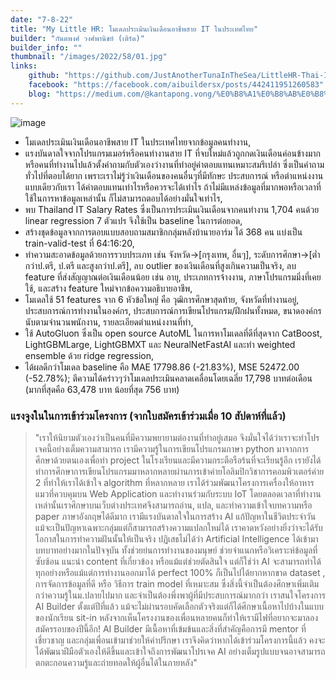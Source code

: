 ```yaml
---
date: "7-8-22"
title: "My Little HR: โมเดลประเมินเงินเดือนอาชีพสาย IT ในประเทศไทย"
builder: "กันตพงศ์ วงศ์พานิชย์ (เติร์ด)"
builder_info: ""
thumbnail: "/images/2022/58/01.jpg"
links:
    github: "https://github.com/JustAnotherTunaInTheSea/LittleHR-Thai-IT-Salary-Estimator"
    facebook: "https://facebook.com/aibuildersx/posts/442411951260583"
    blog: "https://medium.com/@kantapong.vong/%E0%B8%A1%E0%B8%AB%E0%B8%B2%E0%B8%81%E0%B8%B2%E0%B8%9E%E0%B8%A2%E0%B9%8C%E0%B9%82%E0%B8%A1%E0%B9%80%E0%B8%94%E0%B8%A5%E0%B8%9B%E0%B8%A3%E0%B8%B0%E0%B9%80%E0%B8%A1%E0%B8%B4%E0%B8%99%E0%B9%80%E0%B8%87%E0%B8%B4%E0%B8%99%E0%B9%80%E0%B8%94%E0%B8%B7%E0%B8%AD%E0%B8%99%E0%B8%AD%E0%B8%B2%E0%B8%8A%E0%B8%B5%E0%B8%9E%E0%B8%AA%E0%B8%B2%E0%B8%A2-it-%E0%B9%83%E0%B8%99%E0%B8%9B%E0%B8%A3%E0%B8%B0%E0%B9%80%E0%B8%97%E0%B8%A8%E0%B9%84%E0%B8%97%E0%B8%A2-c2743d96d164"
---
```


![image](/images/2022/58/01.jpg)

- โมเดลประเมินเงินเดือนอาชีพสาย IT ในประเทศไทยจากข้อมูลคนทำงาน,
- แรงบันดาลใจจากโปรแกรมเมอร์หรือคนทำงานสาย IT ที่จบใหม่แล้วถูกกดเงินเดือนค่อนข้างมาก หรือคนที่ทำงานไปแล้วตั้งคำถามกับตัวเองว่างานที่ทำอยู่ค่าตอบแทนเหมาะสมรึเปล่า ซึ่งเป็นคำถามทั่วไปที่ตอบได้ยาก เพราะเราไม่รู้ว่าเงินเดือนของคนอื่นๆที่มีทักษะ ประสบการณ์ หรือตำแหน่งงานแบบเดียวกับเรา ได้ค่าตอบแทนเท่าไรหรือควรจะได้เท่าไร ถ้าไม่มีแหล่งข้อมูลที่มากพอหรือเวลาที่ใช้ในการหาข้อมูลเหล่านั้น ก็ไม่สามารถตอบได้อย่างมั่นใจเท่าไร,
- พบ Thailand IT Salary Rates ซึ่งเป็นการประเมินเงินเดือนจากคนทำงาน 1,704 คนด้วย linear regression 7 ตัวแปร จึงใช้เป็น baseline ในการต่อยอด,
- สร้างชุดข้อมูลจากการตอบแบบสอบถามสมาชิกกลุ่มหลังบ้านายอาร์ม ได้ 368 คน แบ่งเป็น train-valid-test ที่ 64:16:20,
- ทำความสะอาดข้อมูลด้วยการรวบประเภท เช่น จังหวัด->[กรุงเทพ, อื่นๆ], ระดับการศึกษา->[ต่ำกว่าป.ตรี, ป.ตรี และสูงกว่าป.ตรี], ลบ outlier ของเงินเดือนที่สูงเกินความเป็นจริง, ลบ feature ที่ส่งสัญญาณต่อเงินเดือนน้อย เช่น อายุ, ประเภทการจ้างงาน, ภาษาโปรแกรมมิ่งที่เคยใช้, และสร้าง feature ใหม่จากข้อความอธิบายอาชีพ,
- โมเดลใช้ 51 features จาก 6 หัวข้อใหญ่ คือ วุฒิการศึกษาสุดท้าย, จังหวัดที่ทำงานอยู่, ประสบการณ์การทำงานในองค์กร, ประสบการณ์การเขียนโปรแกรม/ฝึกฝนทั้งหมด, ขนาดองค์กรนับตามจำนวนพนักงาน, รายละเอียดตำแหน่งงานที่ทำ,
- ใช้ AutoGluon ซึ่งเป็น open source AutoML ในการหาโมเดลที่ดีที่สุดจาก CatBoost, LightGBMLarge, LightGBMXT และ NeuralNetFastAI และทำ weighted ensemble ด้วย ridge regression,
- ได้ผลดีกว่าโมเดล baseline คือ MAE 17798.86 (-21.83%), MSE 52472.00 (-52.78%); ตีความได้คร่าวๆว่าโมเดลประเมินคลาดเคลื่อนโดยเฉลี่ย 17,798 บาทต่อเดือน (มากที่สุดคือ 63,478 บาท น้อยที่สุด 756 บาท)

### แรงจูงในในการเข้าร่วมโครงการ (จากใบสมัครเข้าร่วมเมื่อ 10 สัปดาห์ที่แล้ว)

> "เราให้นิยามตัวเองว่าเป็นคนที่มีความพยายามต่องานที่ทำอยู่เสมอ จึงมั่นใจได้ว่าเราจะทำโปรเจคนี้อย่างเต็มความสามารถ เรามีความรู้ในการเขียนโปรแกรมภาษา python มาจากการศึกษาด้วยตนเองเพื่อทำ project ในโรงเรียนและมีความกระตือรือร้นที่จะเรียนรู้อีก เรายังได้ทำการศึกษาการเขียนโปรแกรมมาหลากหลายผ่านการเข้าค่ายโอลิมปิกวิชาการคอมพิวเตอร์ค่าย 2 ที่ทำให้เราได้เข้าใจ algorithm ที่หลากหลาย เราได้ร่วมพัฒนาโครงการเครื่องให้อาหารแมวที่ควบคุมบน Web Application และทำงานร่วมกับระบบ IoT โดยตลอดเวลาที่ทำงานเหล่านั้นเราศึกษาบนเว็บต่างประเทศจึงสามารถอ่าน, แปล, และทำความเข้าใจบทความหรือ paper ภาษาอังกฤษได้ดีมาก เรามีแรงบันดาลใจในการสร้าง AI แก้ปัญหาในชีวิตประจำวัน แม้จะเป็นปัญหาเฉพาะกลุ่มแต่ก็สามารถสร้างความแปลกใหม่ได้ เราคาดหวังอย่างยิ่งว่าจะได้รับโอกาสในการทำความฝันนั้นให้เป็นจริง  ปฏิเสธไม่ได้ว่า Artificial Intelligence ได้เข้ามาบทบาทอย่างมากในปัจจุบัน ทั้งช่วยย่นการทำงานของมนุษย์ ช่วยจำแนกหรือวิเคราะห์ข้อมูลที่ซับซ้อน แนะนำ content ที่เกี่ยวข้อง หรือแม้แต่ช่วยตัดสินใจ แต่ก็ใช่ว่า AI จะสามารถทำได้ทุกอย่างหรือแม้แต่การทำงานออกมาได้ perfect 100% ก็เป็นไปได้ยากหากขาด dataset , การจัดการข้อมูลที่ดี หรือ วิธีการ train model ที่เหมาะสม ซึ่งสิ่งนี้จำเป็นต้องศึกษาเพิ่มเติมกว่าความรู้ในม.ปลายไปมาก และจำเป็นต้องพึ่งพาผู้ที่มีประสบการณ์มากกว่า  เราสนใจโครงการ AI Builder ตั้งแต่ปีที่แล้ว แม้จะไม่ผ่านรอบคัดเลือกตัวจริงแต่ก็ได้ศึกษาเนื้อหาไปบ้างในแบบของนักเรียน sit-in หลังจากเห็นโครงงานของเพื่อนหลายคนก็ทำให้เรามีไฟที่อยากจะมาลองสมัครรอบของปีนี้อีก! AI Builder มีเนื้อหาที่เข้มข้นและสิ่งที่สำคัญคือการมี mentor ที่เชี่ยวชาญ และกลุ่มเพื่อนเข้ามาช่วยให้คำปรึกษา เราจึงคิดว่าหากได้เข้าร่วมโครงการนี้แล้ว คงจะได้พัฒนาฝีมือตัวเองให้ดีขึ้นและเข้าใจถึงการพัฒนาโปรเจค AI อย่างเต็มรูปแบบจนอาจสามารถตกตะกอนความรู้และถ่ายทอดให้ผู้อื่นได้ในภายหลัง"